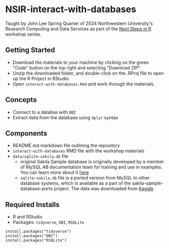 # NSIR-interact-with-databases

Taught by John Lee Spring Quarter of 2024 Northwestern University's Research Computing and Data Services as part of the [Next Steps in R](https://github.com/nuitrcs/Next-steps-in-R) workshop series.

## Getting Started

-   Download the materials to your machine by clicking on the green "Code" button on the top right and selecting "Download ZIP".
-   Unzip the downloaded folder, and double-click on the .RProj file to open up the R Project in RStudio.
-   Open `interact-with-databases.Rmd` and work through the materials.

## Concepts

- Connect to a databse with `DBI`
- Extract data from the database using `dplyr` syntax

## Components

- README.md markdown file outlining the repository
- `interact-with-databases` RMD file with the workshop materials
- `data/sqlite-sakila.db` file
  - original Sakila Sample database is originally developed by a member of MySQL AB documentation team for training and use in examples. You can learn more about it [here](https://dev.mysql.com/doc/sakila/en/)
  - `sqlite-sakila.db` file is a ported version from MySQL to other database systems, which is available as a part of the sakila-sample-database-ports project. The data was downloaded from [Kaggle](https://www.kaggle.com/datasets/atanaskanev/sqlite-sakila-sample-database?resource=download)

## Required Installs

- R and RStudio
- Packages: `tidyverse`, `DBI`, `RSQLite`

```
install.packages("tidyverse")
install.packages("DBI")
install.packages("RSQLite")
```

